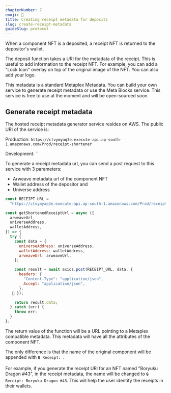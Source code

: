 ```yaml
---
chapterNumber: 7
emoji: 🔗
title: Creating receipt metadata for deposits
slug: create-receipt-metadata
guideSlug: protocol
---
```

When a component NFT is a deposited, a receipt NFT is returned to the depositor's wallet. 

The deposit function takes a URI for the metadata of the receipt. This is useful to add information to the receipt NFT. For example, you can add a "Lock Icon" overlay on top of the original image of the NFT. You can also add your logo.

This metadata is a standard Metaplex Metadata. You can build your own service to generate receipt metadata or use the Meta Blocks service. This service is free to use at the moment and will be open-sourced soon.

## Generate receipt metadata
The hosted receipt metadata generator service resides on AWS. The public URI of the service is:

Production: `https://ctvymyaq3e.execute-api.ap-south-1.amazonaws.com/Prod/receipt-shortener`

Development: ``

To generate a receipt metadata url, you can send a post request to this service with 3 parameters:
- Arweave metadata url of the component NFT
- Wallet address of the depositor and
- Universe address

```js
const RECEIPT_URL =
  "https://ctvymyaq3e.execute-api.ap-south-1.amazonaws.com/Prod/receipt-shortener";

const getShortenedReceiptUrl = async ({
  arweaveUrl,
  universeAddress,
  walletAddress,
}) => {
  try {
    const data = {
      universeAddress: universeAddress,
      walletAddress: walletAddress,
      arweaveUrl: arweaveUrl,
    };

    const result = await axios.post(RECEIPT_URL, data, {
      headers: {
        "Content-Type": "application/json",
        Accept: "application/json",
      },
   ⃔ });

    return result.data;
  } catch (err) {
    throw err;
  }
};

```

The return value of the function will be a URL pointing to a Metaplex compatible metadata. This metadata will have all the attributes of the component NFT. 

The only difference is that the name of the original component will be appended with `🔒 Receipt: `. 

For example, if you generate the receipt URl for an NFT named "Boryuku Dragon #43", in the receipt metadata, the name will be changed to `🔒 Receipt: Boryuku Dragon #43`. This will help the user identify the receipts in their wallets.